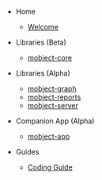 - Home

  - [Welcome](/)

- Libraries (Beta)

  - [mobject-core](http://core.mobject.org)

- Libraries (Alpha)

  - [mobject-graph](https://github.com/Mobject-Dev-Team/mobject-graph)
  - [mobject-reports](https://github.com/Mobject-Dev-Team/mobject-reports)
  - [mobject-server](http://server.mobject.org)

- Companion App (Alpha)

  - [mobject-app](https://github.com/Mobject-Dev-Team/mobject-app)

- Guides

  - [Coding Guide](https://mobject-dev-team.github.io/mobject-coding-convention/#/)
